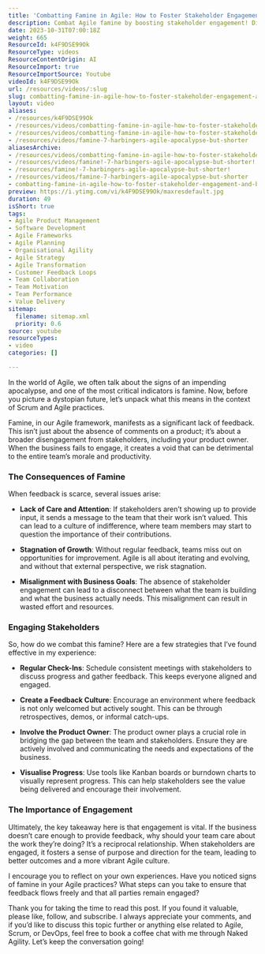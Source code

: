 ```yaml
---
title: 'Combatting Famine in Agile: How to Foster Stakeholder Engagement and Boost Team Morale'
description: Combat Agile famine by boosting stakeholder engagement! Discover strategies to enhance feedback and align your team with business goals for better outcomes.
date: 2023-10-31T07:00:18Z
weight: 665
ResourceId: k4F9DSE99Ok
ResourceType: videos
ResourceContentOrigin: AI
ResourceImport: true
ResourceImportSource: Youtube
videoId: k4F9DSE99Ok
url: /resources/videos/:slug
slug: combatting-famine-in-agile-how-to-foster-stakeholder-engagement-and-boost-team-morale-k4F9DSE99Ok
layout: video
aliases:
- /resources/k4F9DSE99Ok
- /resources/videos/combatting-famine-in-agile-how-to-foster-stakeholder-engagement-and-boost-team-morale-k4F9DSE99Ok
- /resources/videos/combatting-famine-in-agile-how-to-foster-stakeholder-engagement-and-boost-team-morale
- /resources/videos/famine-7-harbingers-agile-apocalypse-but-shorter
aliasesArchive:
- /resources/videos/combatting-famine-in-agile-how-to-foster-stakeholder-engagement-and-boost-team-morale
- /resources/videos/famine!-7-harbingers-agile-apocalypse-but-shorter!
- /resources/famine!-7-harbingers-agile-apocalypse-but-shorter!
- /resources/videos/famine-7-harbingers-agile-apocalypse-but-shorter
- combatting-famine-in-agile-how-to-foster-stakeholder-engagement-and-boost-team-morale-k4F9DSE99Ok
preview: https://i.ytimg.com/vi/k4F9DSE99Ok/maxresdefault.jpg
duration: 49
isShort: true
tags:
- Agile Product Management
- Software Development
- Agile Frameworks
- Agile Planning
- Organisational Agility
- Agile Strategy
- Agile Transformation
- Customer Feedback Loops
- Team Collaboration
- Team Motivation
- Team Performance
- Value Delivery
sitemap:
  filename: sitemap.xml
  priority: 0.6
source: youtube
resourceTypes:
- video
categories: []

---
```

In the world of Agile, we often talk about the signs of an impending apocalypse, and one of the most critical indicators is famine. Now, before you picture a dystopian future, let’s unpack what this means in the context of Scrum and Agile practices.

Famine, in our Agile framework, manifests as a significant lack of feedback. This isn’t just about the absence of comments on a product; it’s about a broader disengagement from stakeholders, including your product owner. When the business fails to engage, it creates a void that can be detrimental to the entire team’s morale and productivity.

### The Consequences of Famine

When feedback is scarce, several issues arise:

- **Lack of Care and Attention**: If stakeholders aren’t showing up to provide input, it sends a message to the team that their work isn’t valued. This can lead to a culture of indifference, where team members may start to question the importance of their contributions.
  
- **Stagnation of Growth**: Without regular feedback, teams miss out on opportunities for improvement. Agile is all about iterating and evolving, and without that external perspective, we risk stagnation.

- **Misalignment with Business Goals**: The absence of stakeholder engagement can lead to a disconnect between what the team is building and what the business actually needs. This misalignment can result in wasted effort and resources.

### Engaging Stakeholders

So, how do we combat this famine? Here are a few strategies that I’ve found effective in my experience:

- **Regular Check-Ins**: Schedule consistent meetings with stakeholders to discuss progress and gather feedback. This keeps everyone aligned and engaged.

- **Create a Feedback Culture**: Encourage an environment where feedback is not only welcomed but actively sought. This can be through retrospectives, demos, or informal catch-ups.

- **Involve the Product Owner**: The product owner plays a crucial role in bridging the gap between the team and stakeholders. Ensure they are actively involved and communicating the needs and expectations of the business.

- **Visualise Progress**: Use tools like Kanban boards or burndown charts to visually represent progress. This can help stakeholders see the value being delivered and encourage their involvement.

### The Importance of Engagement

Ultimately, the key takeaway here is that engagement is vital. If the business doesn’t care enough to provide feedback, why should your team care about the work they’re doing? It’s a reciprocal relationship. When stakeholders are engaged, it fosters a sense of purpose and direction for the team, leading to better outcomes and a more vibrant Agile culture.

I encourage you to reflect on your own experiences. Have you noticed signs of famine in your Agile practices? What steps can you take to ensure that feedback flows freely and that all parties remain engaged? 

Thank you for taking the time to read this post. If you found it valuable, please like, follow, and subscribe. I always appreciate your comments, and if you’d like to discuss this topic further or anything else related to Agile, Scrum, or DevOps, feel free to book a coffee chat with me through Naked Agility. Let’s keep the conversation going!
